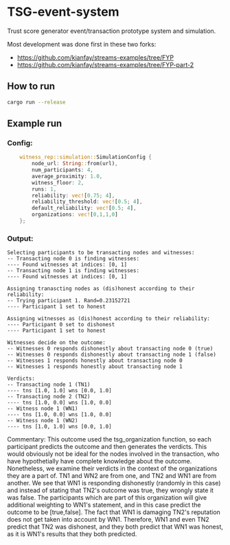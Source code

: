 # TSG-event-system
Trust score generator event/transaction prototype system and simulation.

Most development was done first in these two forks:
- https://github.com/kianfay/streams-examples/tree/FYP
- https://github.com/kianfay/streams-examples/tree/FYP-part-2

## How to run
```bash
cargo run --release
```

## Example run
### Config:
```rust
    witness_rep::simulation::SimulationConfig {
        node_url: String::from(url),
        num_participants: 4,
        average_proximity: 1.0,
        witness_floor: 2,
        runs: 1,
        reliability: vec![0.75; 4],
        reliability_threshold: vec![0.5; 4],
        default_reliability: vec![0.5; 4],
        organizations: vec![0,1,1,0]
    }; 
```

### Output:
```
Selecting participants to be transacting nodes and witnesses:
-- Transacting node 0 is finding witnesses:
---- Found witnesses at indices: [0, 1]
-- Transacting node 1 is finding witnesses:
---- Found witnesses at indices: [0, 1]

Assigning tranascting nodes as (dis)honest according to their reliability:
-- Trying participant 1. Rand=0.23152721
---- Participant 1 set to honest

Assigning witnesses as (dis)honest according to their reliability:
---- Participant 0 set to dishonest
---- Participant 1 set to honest

Witnesses decide on the outcome:
-- Witnesses 0 responds dishonestly about transacting node 0 (true)
-- Witnesses 0 responds dishonestly about transacting node 1 (false)
-- Witnesses 1 responds honestly about transacting node 0
-- Witnesses 1 responds honestly about transacting node 1

Verdicts:
-- Transacting node 1 (TN1)
---- tns [1.0, 1.0] wns [0.0, 1.0]
-- Transacting node 2 (TN2)
---- tns [1.0, 0.0] wns [1.0, 0.0]
-- Witness node 1 (WN1)
---- tns [1.0, 0.0] wns [1.0, 0.0]
-- Witness node 1 (WN2)
---- tns [1.0, 1.0] wns [0.0, 1.0]
```

Commentary:
This outcome used the tsg_organization function, so each participant predicts the outcome and then
generates the verdicts. This would obviously not be ideal for the nodes involved in the transaction,
who have hypothetially have complete knowledge about the outcome. Nonetheless, we examine their verdicts
in the context of the organizations they are a part of. TN1 and WN2 are from one, and TN2 and WN1 are
from another. We see that WN1 is responding dishonestly (randomly in this case) and instead of stating
that TN2's outcome was true, they wrongly state it was false. The participants which are part of this
organization will give additional weighting to WN1's statement, and in this case predict the outcome to
be [true,false]. The fact that WN1 is damaging TN2's reputation does not get taken into account by WN1.
Therefore, WN1 and even TN2 predict that TN2 was dishonest, and they both predict that WN1 was honest,
as it is WN1's results that they both predicted. 